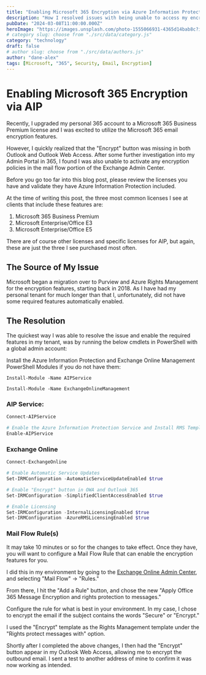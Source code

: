 ```yaml
---
title: "Enabling Microsoft 365 Encryption via Azure Information Protection"
description: "How I resolved issues with being unable to access my encrypted email features in Microsoft 365, following the move to Azure Rights Management and Purview."
pubDate: "2024-03-08T11:00:00.000Z"
heroImage: "https://images.unsplash.com/photo-1555066931-4365d14bab8c?ixlib=rb-4.0.3&ixid=M3wxMjA3fDB8MHxwaG90by1wYWdlfHx8fGVufDB8fHx8fA%3D%3D&auto=format&fit=crop&w=1170&q=80"
# category slug: choose from "./src/data/category.js"
category: "technology"
draft: false
# author slug: choose from "./src/data/authors.js"
author: "dane-alex"
tags: [Microsoft, "365", Security, Email, Encryption]
---
```


# Enabling Microsoft 365 Encryption via AIP

Recently, I upgraded my personal 365 account to a Microsoft 365 Business Premium license and I was excited to utilize the Microsoft 365 email encryption features. 

However, I quickly realized that the "Encrypt" button was missing in both Outlook and Outlook Web Access. After some further investigation into my Admin Portal in 365, I found I was also unable to activate any encryption policies in the mail flow portion of the Exchange Admin Center. 

Before you go too far into this blog post, please review the licenses you have and validate they have Azure Information Protection included. 

At the time of writing this post, the three most common licenses I see at clients that include these features are:

1. Microsoft 365 Business Premium
2. Microsoft Enterprise/Office E3
3. Microsoft Enterprise/Office E5

There are of course other licenses and specific licenses for AIP, but again, these are just the three I see purchased most often.

## The Source of My Issue

Microsoft began a migration over to Purview and Azure Rights Management for the encryption features, starting back in 2018. As I have had my personal tenant for much longer than that I, unfortunately, did not have some required features automatically enabled. 

## The Resolution

The quickest way I was able to resolve the issue and enable the required features in my tenant, was by running the below cmdlets in PowerShell with a global admin account:

Install the Azure Information Protection and Exchange Online Management PowerShell Modules if you do not have them:

`Install-Module -Name AIPService`

`Install-Module -Name ExchangeOnlineManagement`

### AIP Service:
```powershell
Connect-AIPService

# Enable the Azure Information Protection Service and Install RMS Templates
Enable-AIPService
```

### Exchange Online
```powershell
Connect-ExchangeOnline

# Enable Automatic Service Updates
Set-IRMConfiguration -AutomaticServiceUpdateEnabled $true

# Enable "Encrypt" button in OWA and Outlook 365
Set-IRMConfiguration -SimplifiedClientAccessEnabled $true

# Enable Licensing 
Set-IRMConfiguration -InternalLicensingEnabled $true
Set-IRMConfiguration -AzureRMSLicensingEnabled $true
```

### Mail Flow Rule(s)

It may take 10 minutes or so for the changes to take effect. Once they have, you will want to configure a Mail Flow Rule that can enable the encryption features for you. 

I did this in my environment by going to the [Exchange Online Admin Center](https://admin.exchange.microsoft.com/#/), and selecting "Mail Flow" -> "Rules."

From there, I hit the "Add a Rule" button, and chose the new "Apply Office 365 Message Encryption and rights protection to messages."

Configure the rule for what is best in your environment. In my case, I chose to encrypt the email if the subject contains the words "Secure" or "Encrypt."

I used the "Encrypt" template as the Rights Management template under the "Rights protect messages with" option. 

Shortly after I completed the above changes, I then had the "Encrypt" button appear in my Outlook Web Access, allowing me to encrypt the outbound email. I sent a test to another address of mine to confirm it was now working as intended. 


 

